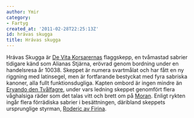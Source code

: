 ```yaml
---
author: Ymir
category:
- Fartyg
created_at: '2011-02-28T22:25:13Z'
id: hrávas skugga
title: Hrávas skugga
---
```

Hrávas Skugga är [De Vita Korsarernas] flaggskepp, en tvåmastad sabrier tidigare känd som Alianas Stjärna, erövrad genom bordning under en handelsresa år 10038. Skeppet är numera svartmålat och har fått en ny riggning med latinsegel, men är fortfarande bestyckat med fyra sabriska kanoner, alla fullt funktionsdugliga. Kapten ombord är ingen mindre än [Eryando den Tvålfagre], under vars ledning skeppet genomfört flera våghalsiga räder som det talas vitt och brett om på [Moran]. Enligt rykten ingår flera förrädiska sabrier i besättningen, däribland skeppets ursprunglige styrman, [Roderic av Firina].

  [De Vita Korsarernas]: Vita_korsarerna
  [Eryando den Tvålfagre]: Eryando_den_Tvålfagre
  [Moran]: Moran
  [Roderic av Firina]: Roderic_av_Firina